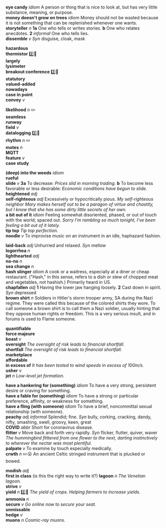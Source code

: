 
__eye candy__ _idiom_ A person or thing that is nice to look at, but has very little substance, meaning, or purpose.  
__money doesn't grow on trees__ _idiom_ Money should not be wasted because it is not something that can be replenished whenever one wants.  
__storyteller__ _n_ __1a__ One who tells or writes stories. __b__ One who relates anecdotes. __2__ _informal_ One who tells lies.  
__dissemble__ _v_ _Syn_ disguise, cloak, mask  

__hazardous__  
__thermistor__ :two::hammer:  
__largely__  
__lysimeter__  
__breakout conference__ :two::hammer:  
__statutory__  
__valued-added__  
__nowadays__  
__case in point__  
__convey__ _v_  

__likelihood__ _n_ :pencil2:  
__seamless__  
__runway__  
__field__ _v_  
__datalogging__ :two::hammer:  
__rhythm__ _n_ :pencil2:  
__motes__ _n_  
__MQTT__  
__feature__ _v_  
__case study__  

__(deep) into the weeds__ _idiom_  
__rueful__  
__slide__ _v_ __3a__ To decrease: _Prices slid in morning trading._ __b__ To become less favorable or less desirable: _Economic conditions have begun to slide._  
__heightened__ _adj_  
__self-righteous__ _adj_ Excessively or hypocritically pious. _My self-righteous neighbor Mary makes herself out to be a paragon of virtue and chastity, but I know that she has some dirty little secrets of her own._  
__a bit out of it__ _idiom_ Feeling somewhat disoriented, phased, or out of touch with the world; spaced out. _Sorry I'm rambling so much tonight, I've been feeling a bit out of it lately._  
__tip top__ _Tip top perfection._  
__noodle__ _v_ To improvise music on an instrument in an idle, haphazard fashion.  

__laid-back__ _adj_ Unhurried and relaxed. _Syn_ mellow  
__logorrhea__ _n_  
__lighthearted__ _adj_  
__no-no__ _n_  
__sea change__ _n_  
__hash slinger__ _idiom_ A cook or a waitress, especially at a diner or cheap restaurant. ("Hash," in this sense, refers to a dish or stew of chopped meat and vegetables, not hashish.) Primarily heard in US.  
__chapfallen__ _adj_ __1__ Having the lower jaw hanging loosely. __2__ Cast down in spirit. _Syn_ depressed  
__brown shirt__ _n_ Soldiers in Hitler's storm trooper army, SA during the Nazi regime. They were called this because of the colored shirts they wore. To call someone a brown shirt is to call them a Nazi soldier, usually hinting that they oppose human rights or freedom. This is a very serious insult, and in forums is used to Flame someone.  

__quantifiable__  
__force majeure__  
__boast__ _v_  
__oversight__ _The oversight of risk leads to financial shortfall._  
__shortfall__ _The oversight of risk leads to financial shortfall._  
__marketplace__  
__affordable__  
__in excess of__ _It has been tested to wind speeds in excess of 100m/s._  
__usher__ _v_  
__jet__ _n_ _Low-level jet formation._  

__have a hankering for (something)__ _idiom_ To have a very strong, persistent desire or craving for something.  
__have a fable for (something)__ _idiom_ To have a strong or particular preference, affinity, or weakness for something.  
__have a fling (with someone)__ _idiom_ To have a brief, noncommittal sexual relationship (with someone).  
__peachy__ _adj_ _informal_ Splendid; fine. _Syn_ bully, corking, cracking, dandy, nifty, smashing, swell, groovy, keen, great  
__COVID__ _abbr_ Short for coronavirus disease.  
__flitter__ _v_ Move back and forth very rapidly. _Syn_ flicker, flutter, quiver, waver _The hummingbird flittered from one flower to the next, darting instinctively to wherever the nectar was most plentiful._  
__palpate__ _v_ To examine by touch especially medically.  
__crwth__ _n_ :pencil2::astonished: An ancient Celtic stringed instrument that is plucked or bowed.  

__modish__ _adj_  
__first in class__ (is this the right way to write it?)
__lagoon__ _n_ _The Venetian lagoon._  
__strive__ _v_  
__yield__ _n_ :two::hammer: _The yield of crops._ _Helping farmers to increase yields._  
__ammonia__ _n_  
__secure__ _v_ _Go online now to secure your seat._  
__unmissable__  
__hedge__ _v_  
__muons__ _n_ _Cosmic-ray muons._  
